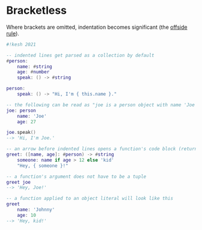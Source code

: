 # Bracketless

Where brackets are omitted, indentation becomes significant (the [offside rule](https://en.m.wikipedia.org/wiki/Off-side_rule)).

```lua
#!kesh 2021

-- indented lines get parsed as a collection by default
#person:
    name: #string
    age: #number
    speak: () -> #string

person:
    speak: () -> "Hi, I'm { this.name }."

-- the following can be read as "joe is a person object with name 'Joe' and age 27"
joe: person
    name: 'Joe'
    age: 27

joe.speak()
--> 'Hi, I'm Joe.'

-- an arrow before indented lines opens a function's code block (return type may also be specified)
greet: ([name, age]: #person) -> #string
    someone: name if age > 12 else 'kid'
    "Hey, { someone }!"

-- a function's argument does not have to be a tuple
greet joe
--> 'Hey, Joe!'

-- a function applied to an object literal will look like this
greet
    name: 'Johnny'
    age: 10
--> 'Hey, kid!'
```
